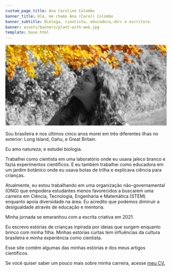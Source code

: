 ```yaml
---
custom_page_title: Ana Caroline Colombo
banner_title: Olá, me chamo Ana (Carol) Colombo
banner_subtitle: Bióloga, cientista, educadora,<br> e escritora
banner: assets/banners/plant-with-web.jpg
template: base.html
---
```


<img src="/assets/about-image-b&w-yellow-crop.jpg" class="about-img"
     alt="Uma foto minha olhando para as folhas amarelas de uma árvore em um parque no outono.">

Sou brasileira e nos últimos cinco anos morei em três diferentes ilhas no exterior:
Long Island, Oahu, e Great Britain. 

Eu amo natureza; e estudei biologia.

Trabalhei como cientista em uma laboratório onde eu usava jaleco branco e fazia experimentos científicos.
E eu também trabalhei como educadora em um jardim botânico onde eu usava botas de trilha e explicava ciência para crianças.

Atualmente, eu estou trabalhando em uma organização não-governamental (ONG) que empodera estudantes menos favorecidos a buscarem uma carreira em
Ciência, Tecnologia, Engenharia e Matemática (STEM) enquanto apoia diversidade na área. Eu acredito que podemos diminuir a desigualdade através 
de educação e mentoria.

Minha jornada se emaranhou com a escrita criativa em 2021.

Eu escrevo estórias de crianças inpirada por ideias que surgem enquanto brinco com minha filha.
Minhas estórias curtas tem influências da cultura brasileira e minha experiência como cientista.

Esse site contém algumas das minhas estórias e dos meus artigos científicos.

Se você quiser saber um pouco mais sobre minha carreira, acesse
<a href="https://www.acarolcolombo.com/cv/accolombo-cv-portuguese.pdf" target="_blank" type="application/pdf" rel="external noopener noreferrer">meu CV.</a>


